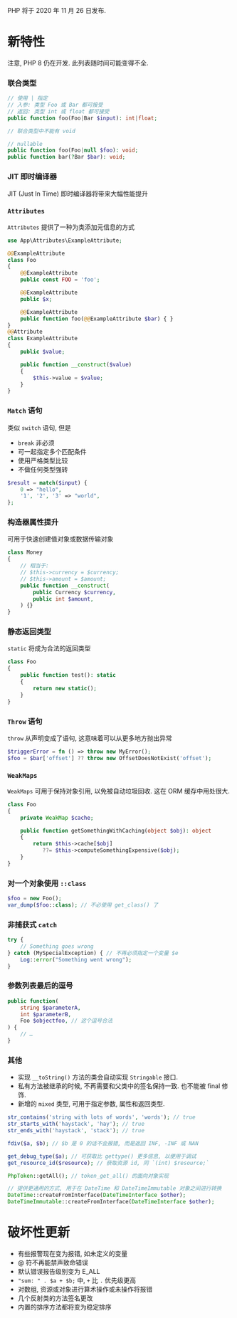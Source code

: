 

PHP 将于 2020 年 11 月 26 日发布.

# 新特性

注意, PHP 8 仍在开发. 此列表随时间可能变得不全.

### 联合类型

```php
// 使用 | 指定
// 入参: 类型 Foo 或 Bar 都可接受
// 返回: 类型 int 或 float 都可接受
public function foo(Foo|Bar $input): int|float;

// 联合类型中不能有 void

// nullable
public function foo(Foo|null $foo): void;
public function bar(?Bar $bar): void;
```

### JIT 即时编译器

JIT (Just In Time) 即时编译器将带来大幅性能提升

### `Attributes`

`Attributes` 提供了一种为类添加元信息的方式

```php
use App\Attributes\ExampleAttribute;

@@ExampleAttribute
class Foo
{
    @@ExampleAttribute
    public const FOO = 'foo';

    @@ExampleAttribute
    public $x;

    @@ExampleAttribute
    public function foo(@@ExampleAttribute $bar) { }
}
@@Attribute
class ExampleAttribute
{
    public $value;

    public function __construct($value)
    {
        $this->value = $value;
    }
}
```

### `Match` 语句

类似 `switch` 语句, 但是
- `break` 非必须
- 可一起指定多个匹配条件
- 使用严格类型比较
- 不做任何类型强转

```php
$result = match($input) {
    0 => "hello",
    '1', '2', '3' => "world",
};
```

### 构造器属性提升

可用于快速创建值对象或数据传输对象

```php
class Money
{
    // 相当于:
    // $this->currency = $currency;
    // $this->amount = $amount;
    public function __construct(
        public Currency $currency,
        public int $amount,
    ) {}
}
```


### 静态返回类型

`static` 将成为合法的返回类型

```php
class Foo
{
    public function test(): static
    {
        return new static();
    }
}
```


### `Throw` 语句

`throw` 从声明变成了语句, 这意味着可以从更多地方抛出异常

```php
$triggerError = fn () => throw new MyError();
$foo = $bar['offset'] ?? throw new OffsetDoesNotExist('offset');
```

### `WeakMaps`

`WeakMaps` 可用于保持对象引用, 以免被自动垃圾回收. 这在 ORM 缓存中用处很大.

```php
class Foo
{
    private WeakMap $cache;

    public function getSomethingWithCaching(object $obj): object
    {
        return $this->cache[$obj]
           ??= $this->computeSomethingExpensive($obj);
    }
}
```

### 对一个对象使用 `::class`

```php
$foo = new Foo();
var_dump($foo::class); // 不必使用 get_class() 了
```

### 非捕获式 `catch`

```php
try {
    // Something goes wrong
} catch (MySpecialException) { // 不再必须指定一个变量 $e
    Log::error("Something went wrong");
}
```

### 参数列表最后的逗号

```php
public function(
    string $parameterA,
    int $parameterB,
    Foo $objectfoo, // 这个逗号合法
) {
    // …
}
```

### 其他

- 实现 `__toString()` 方法的类会自动实现 `Stringable` 接口.
- 私有方法被继承的时候, 不再需要和父类中的签名保持一致. 也不能被 final 修饰.
- 新增的 `mixed` 类型, 可用于指定参数, 属性和返回类型.


```php
str_contains('string with lots of words', 'words'); // true
str_starts_with('haystack', 'hay'); // true
str_ends_with('haystack', 'stack'); // true

fdiv($a, $b); // $b 是 0 的话不会报错, 而是返回 INF, -INF 或 NAN

get_debug_type($a); // 可获取比 gettype() 更多信息, 以便用于调试
get_resource_id($resource); // 获取资源 id, 同 `(int) $resource;`

PhpToken::getAll(); // token_get_all() 的面向对象实现

// 提供更通用的方式, 用于在 DateTime 和 DateTimeImmutable 对象之间进行转换
DateTime::createFromInterface(DateTimeInterface $other);
DateTimeImmutable::createFromInterface(DateTimeInterface $other);
```


# 破坏性更新

- 有些报警现在变为报错, 如未定义的变量
- @ 符不再能禁声致命错误
- 默认错误报告级别变为 E_ALL
- `"sum: " . $a + $b;` 中, `+` 比 `.` 优先级更高
- 对数组, 资源或对象进行算术操作或未操作将报错
- 几个反射类的方法签名更改
- 内置的排序方法都将变为稳定排序
